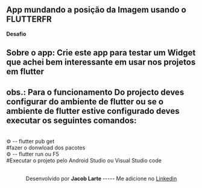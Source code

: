 ##  App mundando a posição da Imagem usando o FLUTTERFR

<b>Desafio</b>   

 ## Sobre o app: Crie este app para testar um Widget que achei bem interessante em usar nos  projetos  em flutter



 ## obs.: Para o funcionamento Do projecto deves configurar do ambiente de flutter ou se  o ambiente de flutter  estive configurado deves executar os seguintes comandos:
 <br>
 ⚙ -- flutter pub get <br>
 #fazer o donwload dos pacotes <br>
 ⚙ -- flutter run ou F5 <br>
 #Executar o projeto pelo Android Studio ou Visual Studio code <br>
 
 

 <br>
 
  <p align=center > Desenvolvido por  <b> Jacob Larte </b>  ----- Me adicione no <a href="https://www.linkedin.com/in/jacob-lartes/">Linkedin</a> </p>
 


 
